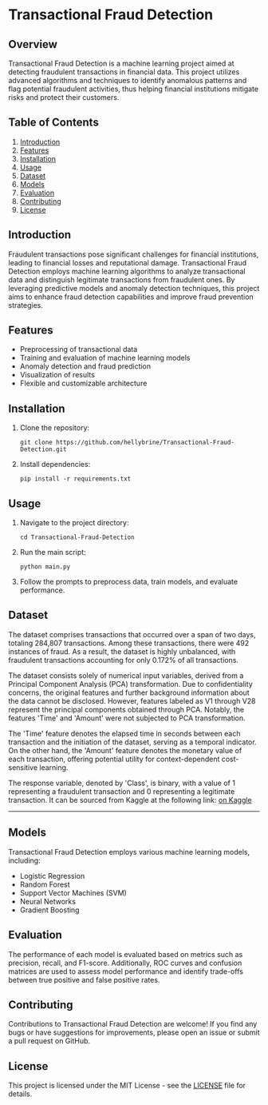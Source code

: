 # Transactional Fraud Detection

## Overview

Transactional Fraud Detection is a machine learning project aimed at detecting fraudulent transactions in financial data. This project utilizes advanced algorithms and techniques to identify anomalous patterns and flag potential fraudulent activities, thus helping financial institutions mitigate risks and protect their customers.

## Table of Contents

1. [Introduction](#introduction)
2. [Features](#features)
3. [Installation](#installation)
4. [Usage](#usage)
5. [Dataset](#dataset)
6. [Models](#models)
7. [Evaluation](#evaluation)
8. [Contributing](#contributing)
9. [License](#license)

## Introduction

Fraudulent transactions pose significant challenges for financial institutions, leading to financial losses and reputational damage. Transactional Fraud Detection employs machine learning algorithms to analyze transactional data and distinguish legitimate transactions from fraudulent ones. By leveraging predictive models and anomaly detection techniques, this project aims to enhance fraud detection capabilities and improve fraud prevention strategies.

## Features

- Preprocessing of transactional data
- Training and evaluation of machine learning models
- Anomaly detection and fraud prediction
- Visualization of results
- Flexible and customizable architecture

## Installation

1. Clone the repository:
   ```
   git clone https://github.com/hellybrine/Transactional-Fraud-Detection.git
   ```

2. Install dependencies:
   ```
   pip install -r requirements.txt
   ```

## Usage

1. Navigate to the project directory:
   ```
   cd Transactional-Fraud-Detection
   ```

2. Run the main script:
   ```
   python main.py
   ```

3. Follow the prompts to preprocess data, train models, and evaluate performance.

## Dataset

The dataset comprises transactions that occurred over a span of two days, totaling 284,807 transactions. Among these transactions, there were 492 instances of fraud. As a result, the dataset is highly unbalanced, with fraudulent transactions accounting for only 0.172% of all transactions.

The dataset consists solely of numerical input variables, derived from a Principal Component Analysis (PCA) transformation. Due to confidentiality concerns, the original features and further background information about the data cannot be disclosed. However, features labeled as V1 through V28 represent the principal components obtained through PCA. Notably, the features 'Time' and 'Amount' were not subjected to PCA transformation.

The 'Time' feature denotes the elapsed time in seconds between each transaction and the initiation of the dataset, serving as a temporal indicator. On the other hand, the 'Amount' feature denotes the monetary value of each transaction, offering potential utility for context-dependent cost-sensitive learning.

The response variable, denoted by 'Class', is binary, with a value of 1 representing a fraudulent transaction and 0 representing a legitimate transaction.
It can be sourced from Kaggle at the following link: [on Kaggle](https://www.kaggle.com/datasets/mlg-ulb/creditcardfraud)

---

## Models

Transactional Fraud Detection employs various machine learning models, including:
- Logistic Regression
- Random Forest
- Support Vector Machines (SVM)
- Neural Networks
- Gradient Boosting

## Evaluation

The performance of each model is evaluated based on metrics such as precision, recall, and F1-score. Additionally, ROC curves and confusion matrices are used to assess model performance and identify trade-offs between true positive and false positive rates.

## Contributing

Contributions to Transactional Fraud Detection are welcome! If you find any bugs or have suggestions for improvements, please open an issue or submit a pull request on GitHub.

## License

This project is licensed under the MIT License - see the [LICENSE](LICENSE) file for details.

